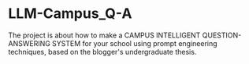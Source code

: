 # LLM-Campus_Q-A
The project is about how to make a CAMPUS INTELLIGENT QUESTION-ANSWERING SYSTEM for your school using prompt engineering techniques, based on the blogger's undergraduate thesis.
